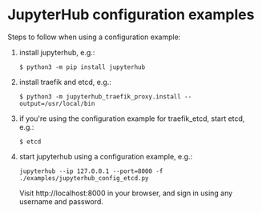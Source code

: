 # JupyterHub configuration examples

Steps to follow when using a configuration example:

1. install jupyterhub, e.g.:
    ```
    $ python3 -m pip install jupyterhub
    ```

2. install traefik and etcd, e.g.:
    ```
    $ python3 -m jupyterhub_traefik_proxy.install --output=/usr/local/bin
    ```

3. if you're using the configuration example for traefik_etcd, start etcd, e.g.:
    ```
    $ etcd
    ```

4. start jupyterhub using a configuration example, e.g.:
    ```
    jupyterhub --ip 127.0.0.1 --port=8000 -f ./examples/jupyterhub_config_etcd.py
    ```
    Visit http://localhost:8000 in your browser, and sign in using any username and password.
